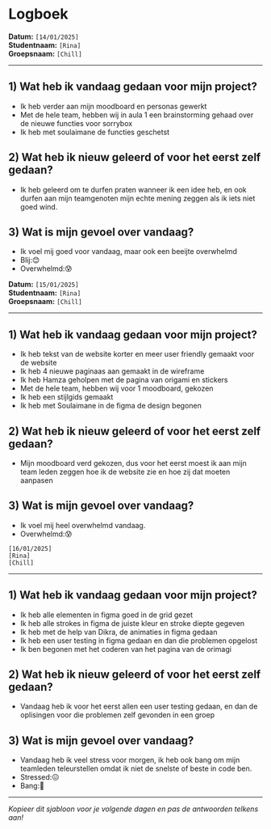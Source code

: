 # Logboek

**Datum:** `[14/01/2025]`  
**Studentnaam:** `[Rina]`  
**Groepsnaam:** `[Chill]`

---

## 1) Wat heb ik vandaag gedaan voor mijn project?

- Ik heb verder aan mijn moodboard en personas gewerkt
- Met de hele team, hebben wij in aula 1 een brainstorming gehaad over de nieuwe functies voor sorrybox
- Ik heb met soulaimane de functies geschetst



## 2) Wat heb ik nieuw geleerd of voor het eerst zelf gedaan?

- Ik heb geleerd om te durfen praten wanneer ik een idee heb, en ook durfen aan mijn teamgenoten mijn echte mening zeggen als ik iets niet goed wind.



## 3) Wat is mijn gevoel over vandaag?

- Ik voel mij goed voor vandaag, maar ook een beeijte overwhelmd
- Blij:😊
- Overwhelmd:😰


**Datum:** `[15/01/2025]`  
**Studentnaam:** `[Rina]`  
**Groepsnaam:** `[Chill]`

---

## 1) Wat heb ik vandaag gedaan voor mijn project?

- Ik heb tekst van de website korter en meer user friendly gemaakt voor de website
- Ik heb 4 nieuwe paginaas aan gemaakt in de wireframe
- Ik heb Hamza geholpen met de pagina van origami en stickers
- Met de hele team, hebben wij voor 1 moodboard, gekozen 
- Ik heb een stijlgids gemaakt
- Ik heb met Soulaimane in de figma de design begonen


## 2) Wat heb ik nieuw geleerd of voor het eerst zelf gedaan?

- Mijn moodboard verd gekozen, dus voor het eerst moest ik aan mijn team leden zeggen hoe ik de website zie en hoe zij dat moeten aanpasen


## 3) Wat is mijn gevoel over vandaag?

- Ik voel mij heel overwhelmd vandaag.
- Overwhelmd:😰

`[16/01/2025]`  
`[Rina]`  
`[Chill]`

---

## 1) Wat heb ik vandaag gedaan voor mijn project?

- Ik heb alle elementen in figma goed in de grid gezet
- Ik heb alle strokes in figma de juiste kleur en stroke diepte gegeven
- Ik heb met de help van Dikra, de animaties in figma gedaan
- Ik heb een user testing in figma gedaan en dan die problemen opgelost
- Ik ben begonen met het coderen van het pagina van de orimagi


## 2) Wat heb ik nieuw geleerd of voor het eerst zelf gedaan?

- Vandaag heb ik voor het eerst allen een user testing gedaan, en dan de oplisingen voor die problemen zelf gevonden in een groep


## 3) Wat is mijn gevoel over vandaag?

- Vandaag heb ik veel stress voor morgen, ik heb ook bang om mijn teamleden teleurstellen omdat ik niet de snelste of beste in code ben.
- Stressed:😖
- Bang:🙁

---

*Kopieer dit sjabloon voor je volgende dagen en pas de antwoorden telkens aan!*
